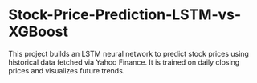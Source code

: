 # Stock-Price-Prediction-LSTM-vs-XGBoost
This project builds an LSTM neural network to predict stock prices using historical data fetched via Yahoo Finance. It is trained on daily closing prices and visualizes future trends.
